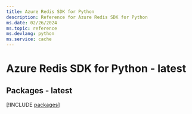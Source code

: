 ```yaml
---
title: Azure Redis SDK for Python
description: Reference for Azure Redis SDK for Python
ms.date: 02/26/2024
ms.topic: reference
ms.devlang: python
ms.service: cache
---
```

# Azure Redis SDK for Python - latest
## Packages - latest
[!INCLUDE [packages](redis-index.md)]